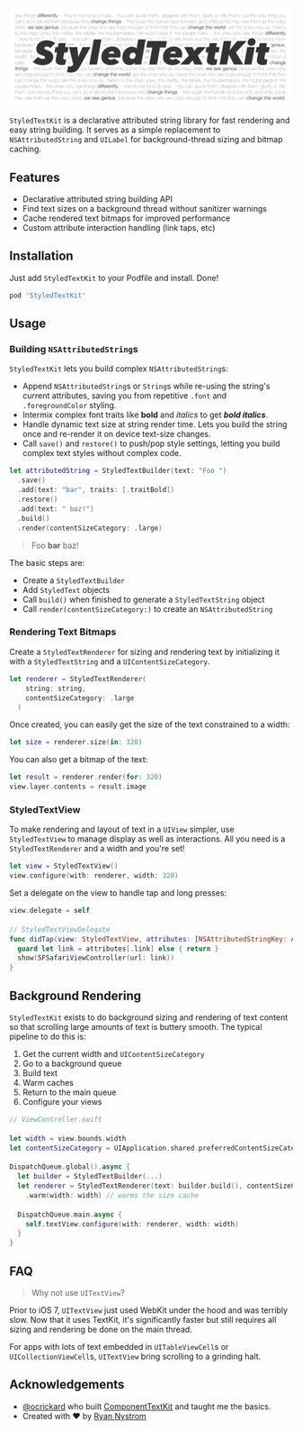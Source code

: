 <p align="center">
  <img src="/images/banner.png" />
</p>

`StyledTextKit` is a declarative attributed string library for fast rendering and easy string building. It serves as a simple replacement to `NSAttributedString` and `UILabel` for background-thread sizing and bitmap caching.

## Features

- Declarative attributed string building API
- Find text sizes on a background thread without sanitizer warnings
- Cache rendered text bitmaps for improved performance
- Custom attribute interaction handling (link taps, etc)

## Installation

Just add `StyledTextKit` to your Podfile and install. Done!

```ruby
pod 'StyledTextKit'
```

## Usage

### Building `NSAttributedString`s

`StyledTextKit` lets you build complex `NSAttributedString`s:

- Append `NSAttributedString`s or `String`s while re-using the string's current attributes, saving you from repetitive `.font` and `.foregroundColor` styling.
- Intermix complex font traits like **bold** and _italics_ to get _**bold italics**_.
- Handle dynamic text size at string render time. Lets you build the string once and re-render it on device text-size changes.
- Call `save()` and `restore()` to push/pop style settings, letting you build complex text styles without complex code.

```swift
let attributedString = StyledTextBuilder(text: "Foo ")
  .save()
  .add(text: "bar", traits: [.traitBold])
  .restore()
  .add(text: " baz!")
  .build()
  .render(contentSizeCategory: .large)
```

> Foo **bar** baz!

The basic steps are:

- Create a `StyledTextBuilder`
- Add `StyledText` objects
- Call `build()` when finished to generate a `StyledTextString` object
- Call `render(contentSizeCategory:)` to create an `NSAttributedString`

### Rendering Text Bitmaps

Create a `StyledTextRenderer` for sizing and rendering text by initializing it with a `StyledTextString` and a `UIContentSizeCategory`.

```swift
let renderer = StyledTextRenderer(
    string: string,
    contentSizeCategory: .large
  )
```

Once created, you can easily get the size of the text constrained to a width:

```swift
let size = renderer.size(in: 320)
```

You can also get a bitmap of the text:

```swift
let result = renderer.render(for: 320)
view.layer.contents = result.image
```

### StyledTextView

To make rendering and layout of text in a `UIView` simpler, use `StyledTextView` to manage display as well as interactions. All you need is a `StyledTextRenderer` and a width and you're set!

```swift
let view = StyledTextView()
view.configure(with: renderer, width: 320)
```

Set a delegate on the view to handle tap and long presses:

```swift
view.delegate = self

// StyledTextViewDelegate
func didTap(view: StyledTextView, attributes: [NSAttributedStringKey: Any], point: CGPoint) {
  guard let link = attributes[.link] else { return }
  show(SFSafariViewController(url: link))
}
```

## Background Rendering

`StyledTextKit` exists to do background sizing and rendering of text content so that scrolling large amounts of text is buttery smooth. The typical pipeline to do this is:

1. Get the current width and `UIContentSizeCategory`
2. Go to a background queue
3. Build text
4. Warm caches
5. Return to the main queue
6. Configure your views

```swift
// ViewController.swift

let width = view.bounds.width
let contentSizeCategory = UIApplication.shared.preferredContentSizeCategory

DispatchQueue.global().async {
  let builder = StyledTextBuilder(...)
  let renderer = StyledTextRenderer(text: builder.build(), contentSizeCategory: contentSizeCategory)
    .warm(width: width) // warms the size cache

  DispatchQueue.main.async {
    self.textView.configure(with: renderer, width: width)
  }
}
```

## FAQ

> Why not use `UITextView`?

Prior to iOS 7, `UITextView` just used WebKit under the hood and was terribly slow. Now that it uses TextKit, it's significantly faster but still requires all sizing and rendering be done on the main thread.

For apps with lots of text embedded in `UITableViewCell`s or `UICollectionViewCell`s, `UITextView` bring scrolling to a grinding halt.

## Acknowledgements

- [@ocrickard](https://github.com/ocrickard) who built [ComponentTextKit](https://github.com/facebook/componentkit/tree/master/ComponentTextKit) and taught me the basics.
- Created with ❤️ by [Ryan Nystrom](https://twitter.com/_ryannystrom)
